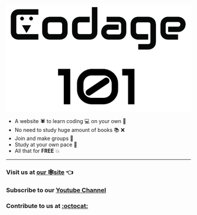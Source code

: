 <img src="./images/codage101.png">

- A website :spider: to learn coding :computer: on your own :100:
- No need to study huge amount of books :books: :x:
- Join and make groups :two_men_holding_hands:
- Study at your own pace :running:
- All that for **FREE** :boom:

***
### Visit us at **[our :spider_web:site](https://code-learn-work.github.io/codage101/)** :point_left:

### Subscribe to our [Youtube Channel](https://www.youtube.com/channel/UCK3tMYk6lmyByIZ8-1Tk1aQ)

### Contribute to us at [:octocat:](https://github.com/Code-Learn-Work/codage101)

